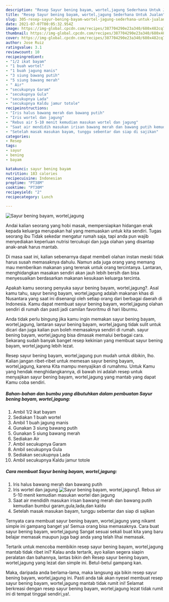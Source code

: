 ```yaml
---
description: "Resep Sayur bening bayam, wortel,jagung Sederhana Untuk Jualan"
title: "Resep Sayur bening bayam, wortel,jagung Sederhana Untuk Jualan"
slug: 305-resep-sayur-bening-bayam-wortel-jagung-sederhana-untuk-jualan
date: 2021-07-07T00:05:32.954Z
image: https://img-global.cpcdn.com/recipes/387704290e23a340/680x482cq70/sayur-bening-bayam-worteljagung-foto-resep-utama.jpg
thumbnail: https://img-global.cpcdn.com/recipes/387704290e23a340/680x482cq70/sayur-bening-bayam-worteljagung-foto-resep-utama.jpg
cover: https://img-global.cpcdn.com/recipes/387704290e23a340/680x482cq70/sayur-bening-bayam-worteljagung-foto-resep-utama.jpg
author: Jose Ruiz
ratingvalue: 3.1
reviewcount: 10
recipeingredient:
- "1/2 ikat bayam"
- "1 buah wortel"
- "1 buah jagung manis"
- "3 siung bawang putih"
- "5 siung bawang merah"
- " Air"
- "secukupnya Garam"
- "secukupnya Gula"
- "secukupnya Lada"
- "secukupnya Kaldu jamur totole"
recipeinstructions:
- "Iris halus bawang merah dan bawang putih"
- "Iris wortel dan jagung"
- "Rebus air 5-10 menit kemudian masukan wortel dan jagung"
- "Saat air mendidih masukan irisan bawang merah dan bawang putih kemudian bumbui garam,gula,lada,dan kaldu"
- "Setelah masak masukan bayam, tunggu sebentar dan siap di sajikan"
categories:
- Resep
tags:
- sayur
- bening
- bayam

katakunci: sayur bening bayam 
nutrition: 183 calories
recipecuisine: Indonesian
preptime: "PT38M"
cooktime: "PT30M"
recipeyield: "2"
recipecategory: Lunch

---
```



![Sayur bening bayam, wortel,jagung](https://img-global.cpcdn.com/recipes/387704290e23a340/680x482cq70/sayur-bening-bayam-worteljagung-foto-resep-utama.jpg)

Andai kalian seorang yang hobi masak, mempersiapkan hidangan enak kepada keluarga merupakan hal yang memuaskan untuk kita sendiri. Tugas seorang ibu Tidak sekedar mengatur rumah saja, tapi anda pun wajib menyediakan keperluan nutrisi tercukupi dan juga olahan yang disantap anak-anak harus mantab.

Di masa  saat ini, kalian sebenarnya dapat membeli olahan instan meski tidak harus susah memasaknya dahulu. Namun ada juga orang yang memang mau memberikan makanan yang terenak untuk orang tercintanya. Lantaran, menghidangkan masakan sendiri akan jauh lebih bersih dan bisa menyesuaikan berdasarkan makanan kesukaan keluarga tercinta. 



Apakah kamu seorang penyuka sayur bening bayam, wortel,jagung?. Asal kamu tahu, sayur bening bayam, wortel,jagung adalah makanan khas di Nusantara yang saat ini disenangi oleh setiap orang dari berbagai daerah di Indonesia. Kamu dapat membuat sayur bening bayam, wortel,jagung olahan sendiri di rumah dan pasti jadi camilan favoritmu di hari liburmu.

Anda tidak perlu bingung jika kamu ingin memakan sayur bening bayam, wortel,jagung, lantaran sayur bening bayam, wortel,jagung tidak sulit untuk dicari dan juga kalian pun boleh memasaknya sendiri di rumah. sayur bening bayam, wortel,jagung bisa dimasak memalui berbagai cara. Sekarang sudah banyak banget resep kekinian yang membuat sayur bening bayam, wortel,jagung lebih lezat.

Resep sayur bening bayam, wortel,jagung pun mudah untuk dibikin, lho. Kalian jangan ribet-ribet untuk memesan sayur bening bayam, wortel,jagung, karena Kita mampu menyajikan di rumahmu. Untuk Kamu yang hendak menghidangkannya, di bawah ini adalah resep untuk menyajikan sayur bening bayam, wortel,jagung yang mantab yang dapat Kamu coba sendiri.

<!--inarticleads1-->

##### Bahan-bahan dan bumbu yang dibutuhkan dalam pembuatan Sayur bening bayam, wortel,jagung:

1. Ambil 1/2 ikat bayam
1. Sediakan 1 buah wortel
1. Ambil 1 buah jagung manis
1. Gunakan 3 siung bawang putih
1. Gunakan 5 siung bawang merah
1. Sediakan  Air
1. Ambil secukupnya Garam
1. Ambil secukupnya Gula
1. Sediakan secukupnya Lada
1. Ambil secukupnya Kaldu jamur totole




<!--inarticleads2-->

##### Cara membuat Sayur bening bayam, wortel,jagung:

1. Iris halus bawang merah dan bawang putih
1. Iris wortel dan jagung
<img src="https://img-global.cpcdn.com/steps/80388b487f62e8e6/160x128cq70/sayur-bening-bayam-worteljagung-langkah-memasak-2-foto.jpg" alt="Sayur bening bayam, wortel,jagung">1. Rebus air 5-10 menit kemudian masukan wortel dan jagung
1. Saat air mendidih masukan irisan bawang merah dan bawang putih kemudian bumbui garam,gula,lada,dan kaldu
1. Setelah masak masukan bayam, tunggu sebentar dan siap di sajikan




Ternyata cara membuat sayur bening bayam, wortel,jagung yang nikamt simple ini gampang banget ya! Semua orang bisa memasaknya. Cara buat sayur bening bayam, wortel,jagung Sangat sesuai sekali buat kita yang baru belajar memasak maupun juga bagi anda yang telah lihai memasak.

Tertarik untuk mencoba membikin resep sayur bening bayam, wortel,jagung mantab tidak ribet ini? Kalau anda tertarik, ayo kalian segera siapin peralatan dan bahannya, lantas bikin deh Resep sayur bening bayam, wortel,jagung yang lezat dan simple ini. Betul-betul gampang kan. 

Maka, daripada anda berlama-lama, maka langsung aja bikin resep sayur bening bayam, wortel,jagung ini. Pasti anda tak akan nyesel membuat resep sayur bening bayam, wortel,jagung mantab tidak rumit ini! Selamat berkreasi dengan resep sayur bening bayam, wortel,jagung lezat tidak rumit ini di tempat tinggal sendiri,ya!.

